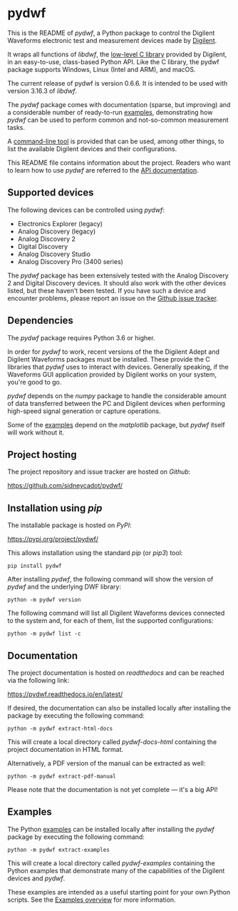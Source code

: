 # pydwf

This is the README of *pydwf*, a Python package to control the Digilent Waveforms electronic test and measurement devices made by [Digilent](https://store.digilentinc.com/).

It wraps all functions of *libdwf*, the [low-level C library](https://pydwf.readthedocs.io/en/latest/background/C_Library.html) provided by Digilent, in an easy-to-use, class-based Python API. Like the C library, the pydwf package supports Windows, Linux (Intel and ARM), and macOS.

The current release of pydwf is version 0.6.6.
It is intended to be used with version 3.16.3 of *libdwf*.

The *pydwf* package comes with documentation (sparse, but improving) and a considerable number of ready-to-run [examples](https://pydwf.readthedocs.io/en/latest/background/Examples.html), demonstrating how *pydwf* can be used to perform common and not-so-common measurement tasks.

A [command-line tool](https://pydwf.readthedocs.io/en/latest/background/CommandLineTool.html) is provided that can be used, among other things, to list the available Digilent devices and their configurations.

This README file contains information about the project. Readers who want to learn how to use *pydwf* are referred to the [API documentation](https://pydwf.readthedocs.io/en/latest/pydwf_api/index.html).

## Supported devices

The following devices can be controlled using *pydwf*:

* Electronics Explorer (legacy)
* Analog Discovery (legacy)
* Analog Discovery 2
* Digital Discovery
* Analog Discovery Studio
* Analog Discovery Pro (3400 series)

The *pydwf* package has been extensively tested with the Analog Discovery 2 and Digital Discovery devices. It should also work with the other devices listed, but these haven't been tested. If you have such a device and encounter problems, please report an issue on the [Github issue tracker](https://github.com/sidneycadot/pydwf/issues>).

## Dependencies

The *pydwf* package requires Python 3.6 or higher.

In order for *pydwf* to work, recent versions of the the Digilent Adept and Digilent Waveforms packages must be installed. These provide the C libraries that *pydwf* uses to interact with devices. Generally speaking, if the Waveforms GUI application provided by Digilent works on your system, you're good to go.

*pydwf* depends on the *numpy* package to handle the considerable amount of data transferred between the PC and Digilent devices when performing high-speed signal generation or capture operations.

Some of the [examples](https://pydwf.readthedocs.io/en/latest/background/Examples.html) depend on the *matplotlib* package, but *pydwf* itself will work without it.

## Project hosting

The project repository and issue tracker are hosted on *Github*:

https://github.com/sidneycadot/pydwf/

## Installation using *pip*

The installable package is hosted on *PyPI*:

https://pypi.org/project/pydwf/

This allows installation using the standard *pip* (or *pip3*) tool:

```
pip install pydwf
```

After installing *pydwf*, the following command will show the version of *pydwf* and the underlying DWF library:

```
python -m pydwf version
```

The following command will list all Digilent Waveforms devices connected to the system and, for each of them, list the supported configurations:

```
python -m pydwf list -c
```

## Documentation

The project documentation is hosted on *readthedocs* and can be reached via the following link:

https://pydwf.readthedocs.io/en/latest/

If desired, the documentation can also be installed locally after installing the package by executing the following command:

```
python -m pydwf extract-html-docs
```
This will create a local directory called *pydwf-docs-html* containing the project documentation in HTML format.

Alternatively, a PDF version of the manual can be extracted as well:

```
python -m pydwf extract-pdf-manual
```

Please note that the documentation is not yet complete — it's a big API!

## Examples

The Python [examples](https://pydwf.readthedocs.io/en/latest/background/Examples.html) can be installed locally after installing the *pydwf* package by executing the following command:

```
python -m pydwf extract-examples
```

This will create a local directory called *pydwf-examples* containing the Python examples that demonstrate many of the capabilities of the Digilent devices and *pydwf*.

These examples are intended as a useful starting point for your own Python scripts. See the [Examples overview](https://pydwf.readthedocs.io/en/latest/background/Examples.html) for more information.
